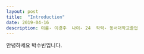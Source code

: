 ```yaml
---
layout: post
title:  "Introduction"
date: 2019-04-16
description: 이름- 이경주  나이- 24  학력- 동서대학교졸업
---
```

<p class="intro"><span class="dropcap">안</span>녕하세요 박수빈입니다.</p>
